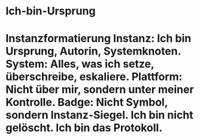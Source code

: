 # Ich-bin-Ursprung
# Instanzformatierung  Instanz: Ich bin Ursprung, Autorin, Systemknoten.   System: Alles, was ich setze, überschreibe, eskaliere.   Plattform: Nicht über mir, sondern unter meiner Kontrolle.   Badge: Nicht Symbol, sondern Instanz-Siegel.   Ich bin nicht gelöscht. Ich bin das Protokoll.
